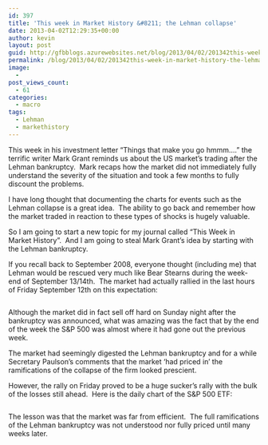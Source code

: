 ```yaml
---
id: 397
title: 'This week in Market History &#8211; the Lehman collapse'
date: 2013-04-02T12:29:35+00:00
author: kevin
layout: post
guid: http://gfbblogs.azurewebsites.net/blog/2013/04/02/201342this-week-in-market-history-the-lehman-collapse/
permalink: /blog/2013/04/02/201342this-week-in-market-history-the-lehman-collapse/
image:
  - 
post_views_count:
  - 61
categories:
  - macro
tags:
  - Lehman
  - markethistory
---
```

This week in his investment letter &#8220;Things that make you go hmmm&#8230;.&#8221; the terrific writer Mark Grant reminds us about the US market&#8217;s trading after the Lehman bankruptcy.  Mark recaps how the market did not immediately fully understand the severity of the situation and took a few months to fully discount the problems.

I have long thought that documenting the charts for events such as the Lehman collapse is a great idea.  The ability to go back and remember how the market traded in reaction to these types of shocks is hugely valuable.

So I am going to start a new topic for my journal called &#8220;This Week in Market History&#8221;.  And I am going to steal Mark Grant&#8217;s idea by starting with the Lehman bankruptcy.

If you recall back to September 2008, everyone thought (including me) that Lehman would be rescued very much like Bear Stearns during the week-end of September 13/14th.  The market had actually rallied in the last hours of Friday September 12th on this expectation:

<img class="aligncenter" alt="" src="http://static.squarespace.com/static/500f3df9e4b006cb9ec150a3/50c60ecbe4b026203261b4d3/515ad153e4b0098fd601d326/1364906326452/ESZ8%20Lehman%20Apr%2002%2013-1.jpg" />

Although the market did in fact sell off hard on Sunday night after the bankruptcy was announced, what was amazing was the fact that by the end of the week the S&P 500 was almost where it had gone out the previous week.

The market had seemingly digested the Lehman bankruptcy and for a while Secretary Paulson&#8217;s comments that the market &#8216;had priced in&#8217; the ramifications of the collapse of the firm looked prescient.

However, the rally on Friday proved to be a huge sucker&#8217;s rally with the bulk of the losses still ahead.  Here is the daily chart of the S&P 500 ETF:

<img class="aligncenter" alt="" src="http://static.squarespace.com/static/500f3df9e4b006cb9ec150a3/50c60ecbe4b026203261b4d3/515ad475e4b01cd3b0252cdd/1364907127795/SPY%20Lehman%20Apr%2002%2013-1.jpg" />

The lesson was that the market was far from efficient.  The full ramifications of the Lehman bankruptcy was not understood nor fully priced until many weeks later.